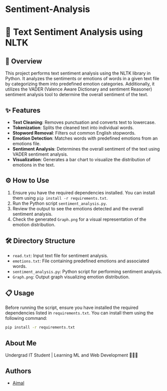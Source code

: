 # Sentiment-Analysis

# 📝 Text Sentiment Analysis using NLTK

## 🚀 Overview
This project performs text sentiment analysis using the NLTK library in Python. It analyzes the sentiments or emotions of words in a given text file by categorizing them into predefined emotion categories. Additionally, it utilizes the VADER (Valence Aware Dictionary and sentiment Reasoner) sentiment analysis tool to determine the overall sentiment of the text.

## ✨ Features
- **Text Cleaning**: Removes punctuation and converts text to lowercase.
- **Tokenization**: Splits the cleaned text into individual words.
- **Stopword Removal**: Filters out common English stopwords.
- **Emotion Detection**: Matches words with predefined emotions from an emotions file.
- **Sentiment Analysis**: Determines the overall sentiment of the text using VADER sentiment analysis.
- **Visualization**: Generates a bar chart to visualize the distribution of emotions in the text.

## ⚙️ How to Use
1. Ensure you have the required dependencies installed. You can install them using `pip install -r requirements.txt`.
2. Run the Python script `sentiment_analysis.py`.
3. Review the output to see the emotions detected and the overall sentiment analysis.
4. Check the generated `Graph.png` for a visual representation of the emotion distribution.

## 🛠️ Directory Structure
- `read.txt`: Input text file for sentiment analysis.
- `emotions.txt`: File containing predefined emotions and associated words.
- `sentiment_analysis.py`: Python script for performing sentiment analysis.
- `Graph.png`: Output graph visualizing emotion distribution.

## 📋 Usage
Before running the script, ensure you have installed the required dependencies listed in `requirements.txt`. You can install them using the following command:
```bash
pip install -r requirements.txt 
```

## About Me
Undergrad IT Student | Learning ML and Web Development 👨‍💻🙌

## Authors
- [Ajmal](https://github.com/ajmalx55)
